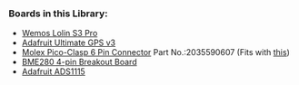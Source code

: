 ### Boards in this Library:

* [Wemos Lolin S3 Pro](https://www.wemos.cc/en/latest/s3/s3_pro.html)
* [Adafruit Ultimate GPS v3](https://learn.adafruit.com/adafruit-ultimate-gps/overview)
* [Molex Pico-Clasp 6 Pin Connector](https://www.molex.com/en-us/products/part-detail/2035590607) Part No.:2035590607 (Fits with [this](https://www.molex.com/en-us/products/part-detail/5013300600))
* [BME280 4-pin Breakout Board](https://randomnerdtutorials.com/bme280-sensor-arduino-pressure-temperature-humidity/)
* [Adafruit ADS1115](https://learn.adafruit.com/adafruit-4-channel-adc-breakouts/)